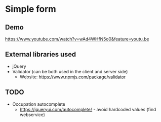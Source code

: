 # Simple form

## Demo
https://www.youtube.com/watch?v=wAd4WHfN5o0&feature=youtu.be

## External libraries used
* jQuery
* Validator (can be both used in the client and server side)
  * Website: https://www.npmjs.com/package/validator 

## TODO
* Occupation autocomplete
  * https://jqueryui.com/autocomplete/ - avoid hardcoded values (find webservice)
